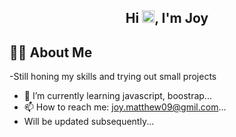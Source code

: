 <h2 align="center">Hi <img src="https://raw.githubusercontent.com/MartinHeinz/MartinHeinz/master/wave.gif" width="20px">, I'm Joy</h2>



## 🙋‍♂️ About Me

-Still honing my skills and trying out small projects 
- 🌱 I’m currently learning javascript, boostrap...
- 📫 How to reach me: joy.matthew09@gmil.com...
- Will be updated subsequently...
<!--
**jo-esign/jo-esign** is a ✨ _special_ ✨ repository because its `README.md` (this file) appears on your GitHub profile.

Here are some ideas to get you started:

- 🔭 I’m currently working on ...

- 👯 I’m looking to collaborate on ...
- 🤔 I’m looking for help with ...
- 💬 Ask me about ...
- 📫 How to reach me: Email: joy.matthew09@gmail.com...
- 😄 Pronouns: ...
- ⚡ Fun fact: ...
-->
